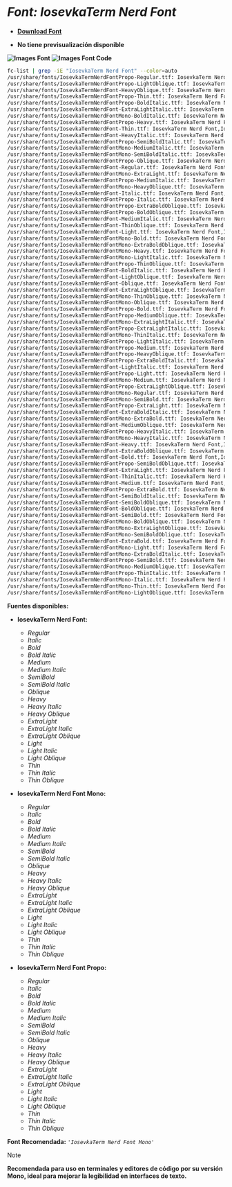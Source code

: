 <!-- Autor: Daniel Benjamin Perez Morales -->
<!-- GitHub: https://github.com/DanielBenjaminPerezMoralesDev13 -->
<!-- Gitlab: https://gitlab.com/DanielBenjaminPerezMoralesDev13 -->
<!-- Correo electrónico: danielperezdev@proton.me -->

# ***Font: IosevkaTerm Nerd Font***

- **[Download Font](https://github.com/ryanoasis/nerd-fonts/releases/download/v3.2.1/IosevkaTerm.zip "https://github.com/ryanoasis/nerd-fonts/releases/download/v3.2.1/IosevkaTerm.zip")**

- **No tiene previsualización disponible**

**![Images Font](../../Fonts/IosevkaTerm%20Nerd%20Font.png "Fonts/IosevkaTerm Nerd Font.png")**
**![Images Font Code](../../Font%20Images%20Code/IosevkaTerm%20Nerd%20Font%20Code.png "Font Images Code/IosevkaTerm Nerd Font Code.png")**

```bash
fc-list | grep -iE "IosevkaTerm Nerd Font" --color=auto
/usr/share/fonts/IosevkaTermNerdFontPropo-Regular.ttf: IosevkaTerm Nerd Font Propo,IosevkaTerm NFP:style=Regular
/usr/share/fonts/IosevkaTermNerdFontPropo-LightOblique.ttf: IosevkaTerm Nerd Font Propo,IosevkaTerm NFP,IosevkaTerm NFP Light Obl:style=Light Oblique,Italic
/usr/share/fonts/IosevkaTermNerdFont-HeavyOblique.ttf: IosevkaTerm Nerd Font,IosevkaTerm NF,IosevkaTerm NF Heavy Obl:style=Heavy Oblique,Italic
/usr/share/fonts/IosevkaTermNerdFontPropo-Thin.ttf: IosevkaTerm Nerd Font Propo,IosevkaTerm NFP,IosevkaTerm NFP Thin:style=Thin,Regular
/usr/share/fonts/IosevkaTermNerdFontPropo-BoldItalic.ttf: IosevkaTerm Nerd Font Propo,IosevkaTerm NFP:style=Bold Italic
/usr/share/fonts/IosevkaTermNerdFont-ExtraLightItalic.ttf: IosevkaTerm Nerd Font,IosevkaTerm NF,IosevkaTerm NF ExtraLight:style=ExtraLight Italic,Italic
/usr/share/fonts/IosevkaTermNerdFontMono-BoldItalic.ttf: IosevkaTerm Nerd Font Mono,IosevkaTerm NFM:style=Bold Italic
/usr/share/fonts/IosevkaTermNerdFontPropo-Heavy.ttf: IosevkaTerm Nerd Font Propo,IosevkaTerm NFP,IosevkaTerm NFP Heavy:style=Heavy,Regular
/usr/share/fonts/IosevkaTermNerdFont-Thin.ttf: IosevkaTerm Nerd Font,IosevkaTerm NF,IosevkaTerm NF Thin:style=Thin,Regular
/usr/share/fonts/IosevkaTermNerdFont-HeavyItalic.ttf: IosevkaTerm Nerd Font,IosevkaTerm NF,IosevkaTerm NF Heavy:style=Heavy Italic,Italic
/usr/share/fonts/IosevkaTermNerdFontPropo-SemiBoldItalic.ttf: IosevkaTerm Nerd Font Propo,IosevkaTerm NFP,IosevkaTerm NFP SemiBold:style=SemiBold Italic,Italic
/usr/share/fonts/IosevkaTermNerdFontMono-MediumItalic.ttf: IosevkaTerm Nerd Font Mono,IosevkaTerm NFM,IosevkaTerm NFM Medium:style=Medium Italic,Italic
/usr/share/fonts/IosevkaTermNerdFontMono-SemiBoldItalic.ttf: IosevkaTerm Nerd Font Mono,IosevkaTerm NFM,IosevkaTerm NFM SemiBold:style=SemiBold Italic,Italic
/usr/share/fonts/IosevkaTermNerdFontPropo-Oblique.ttf: IosevkaTerm Nerd Font Propo,IosevkaTerm NFP,IosevkaTerm NFP Obl:style=Oblique,Italic
/usr/share/fonts/IosevkaTermNerdFont-Regular.ttf: IosevkaTerm Nerd Font,IosevkaTerm NF:style=Regular
/usr/share/fonts/IosevkaTermNerdFontMono-ExtraLight.ttf: IosevkaTerm Nerd Font Mono,IosevkaTerm NFM,IosevkaTerm NFM ExtraLight:style=ExtraLight,Regular
/usr/share/fonts/IosevkaTermNerdFontPropo-MediumItalic.ttf: IosevkaTerm Nerd Font Propo,IosevkaTerm NFP,IosevkaTerm NFP Medium:style=Medium Italic,Italic
/usr/share/fonts/IosevkaTermNerdFontMono-HeavyOblique.ttf: IosevkaTerm Nerd Font Mono,IosevkaTerm NFM,IosevkaTerm NFM Heavy Obl:style=Heavy Oblique,Italic
/usr/share/fonts/IosevkaTermNerdFont-Italic.ttf: IosevkaTerm Nerd Font,IosevkaTerm NF:style=Italic
/usr/share/fonts/IosevkaTermNerdFontPropo-Italic.ttf: IosevkaTerm Nerd Font Propo,IosevkaTerm NFP:style=Italic
/usr/share/fonts/IosevkaTermNerdFontPropo-ExtraBoldOblique.ttf: IosevkaTerm Nerd Font Propo,IosevkaTerm NFP,IosevkaTerm NFP ExtraBold Obl:style=ExtraBold Oblique,Italic
/usr/share/fonts/IosevkaTermNerdFontPropo-BoldOblique.ttf: IosevkaTerm Nerd Font Propo,IosevkaTerm NFP,IosevkaTerm NFP Obl:style=Bold Oblique,Bold Italic
/usr/share/fonts/IosevkaTermNerdFont-MediumItalic.ttf: IosevkaTerm Nerd Font,IosevkaTerm NF,IosevkaTerm NF Medium:style=Medium Italic,Italic
/usr/share/fonts/IosevkaTermNerdFont-ThinOblique.ttf: IosevkaTerm Nerd Font,IosevkaTerm NF,IosevkaTerm NF Thin Obl:style=Thin Oblique,Italic
/usr/share/fonts/IosevkaTermNerdFont-Light.ttf: IosevkaTerm Nerd Font,IosevkaTerm NF,IosevkaTerm NF Light:style=Light,Regular
/usr/share/fonts/IosevkaTermNerdFontMono-Bold.ttf: IosevkaTerm Nerd Font Mono,IosevkaTerm NFM:style=Bold
/usr/share/fonts/IosevkaTermNerdFontMono-ExtraBoldOblique.ttf: IosevkaTerm Nerd Font Mono,IosevkaTerm NFM,IosevkaTerm NFM ExtraBold Obl:style=ExtraBold Oblique,Italic
/usr/share/fonts/IosevkaTermNerdFontMono-Heavy.ttf: IosevkaTerm Nerd Font Mono,IosevkaTerm NFM,IosevkaTerm NFM Heavy:style=Heavy,Regular
/usr/share/fonts/IosevkaTermNerdFontMono-LightItalic.ttf: IosevkaTerm Nerd Font Mono,IosevkaTerm NFM,IosevkaTerm NFM Light:style=Light Italic,Italic
/usr/share/fonts/IosevkaTermNerdFontPropo-ThinOblique.ttf: IosevkaTerm Nerd Font Propo,IosevkaTerm NFP,IosevkaTerm NFP Thin Obl:style=Thin Oblique,Italic
/usr/share/fonts/IosevkaTermNerdFont-BoldItalic.ttf: IosevkaTerm Nerd Font,IosevkaTerm NF:style=Bold Italic
/usr/share/fonts/IosevkaTermNerdFont-LightOblique.ttf: IosevkaTerm Nerd Font,IosevkaTerm NF,IosevkaTerm NF Light Obl:style=Light Oblique,Italic
/usr/share/fonts/IosevkaTermNerdFont-Oblique.ttf: IosevkaTerm Nerd Font,IosevkaTerm NF,IosevkaTerm NF Obl:style=Oblique,Italic
/usr/share/fonts/IosevkaTermNerdFont-ExtraLightOblique.ttf: IosevkaTerm Nerd Font,IosevkaTerm NF,IosevkaTerm NF ExtraLight Obl:style=ExtraLight Oblique,Italic
/usr/share/fonts/IosevkaTermNerdFontMono-ThinOblique.ttf: IosevkaTerm Nerd Font Mono,IosevkaTerm NFM,IosevkaTerm NFM Thin Obl:style=Thin Oblique,Italic
/usr/share/fonts/IosevkaTermNerdFontMono-Oblique.ttf: IosevkaTerm Nerd Font Mono,IosevkaTerm NFM,IosevkaTerm NFM Obl:style=Oblique,Italic
/usr/share/fonts/IosevkaTermNerdFontPropo-Bold.ttf: IosevkaTerm Nerd Font Propo,IosevkaTerm NFP:style=Bold
/usr/share/fonts/IosevkaTermNerdFontPropo-MediumOblique.ttf: IosevkaTerm Nerd Font Propo,IosevkaTerm NFP,IosevkaTerm NFP Medium Obl:style=Medium Oblique,Italic
/usr/share/fonts/IosevkaTermNerdFontMono-ExtraLightItalic.ttf: IosevkaTerm Nerd Font Mono,IosevkaTerm NFM,IosevkaTerm NFM ExtraLight:style=ExtraLight Italic,Italic
/usr/share/fonts/IosevkaTermNerdFontPropo-ExtraLightItalic.ttf: IosevkaTerm Nerd Font Propo,IosevkaTerm NFP,IosevkaTerm NFP ExtraLight:style=ExtraLight Italic,Italic
/usr/share/fonts/IosevkaTermNerdFontMono-ThinItalic.ttf: IosevkaTerm Nerd Font Mono,IosevkaTerm NFM,IosevkaTerm NFM Thin:style=Thin Italic,Italic
/usr/share/fonts/IosevkaTermNerdFontPropo-LightItalic.ttf: IosevkaTerm Nerd Font Propo,IosevkaTerm NFP,IosevkaTerm NFP Light:style=Light Italic,Italic
/usr/share/fonts/IosevkaTermNerdFontPropo-Medium.ttf: IosevkaTerm Nerd Font Propo,IosevkaTerm NFP,IosevkaTerm NFP Medium:style=Medium,Regular
/usr/share/fonts/IosevkaTermNerdFontPropo-HeavyOblique.ttf: IosevkaTerm Nerd Font Propo,IosevkaTerm NFP,IosevkaTerm NFP Heavy Obl:style=Heavy Oblique,Italic
/usr/share/fonts/IosevkaTermNerdFontPropo-ExtraBoldItalic.ttf: IosevkaTerm Nerd Font Propo,IosevkaTerm NFP,IosevkaTerm NFP ExtraBold:style=ExtraBold Italic,Italic
/usr/share/fonts/IosevkaTermNerdFont-LightItalic.ttf: IosevkaTerm Nerd Font,IosevkaTerm NF,IosevkaTerm NF Light:style=Light Italic,Italic
/usr/share/fonts/IosevkaTermNerdFontPropo-Light.ttf: IosevkaTerm Nerd Font Propo,IosevkaTerm NFP,IosevkaTerm NFP Light:style=Light,Regular
/usr/share/fonts/IosevkaTermNerdFontMono-Medium.ttf: IosevkaTerm Nerd Font Mono,IosevkaTerm NFM,IosevkaTerm NFM Medium:style=Medium,Regular
/usr/share/fonts/IosevkaTermNerdFontPropo-ExtraLightOblique.ttf: IosevkaTerm Nerd Font Propo,IosevkaTerm NFP,IosevkaTerm NFP ExtraLight Obl:style=ExtraLight Oblique,Italic
/usr/share/fonts/IosevkaTermNerdFontMono-Regular.ttf: IosevkaTerm Nerd Font Mono,IosevkaTerm NFM:style=Regular
/usr/share/fonts/IosevkaTermNerdFontMono-SemiBold.ttf: IosevkaTerm Nerd Font Mono,IosevkaTerm NFM,IosevkaTerm NFM SemiBold:style=SemiBold,Regular
/usr/share/fonts/IosevkaTermNerdFontPropo-ExtraLight.ttf: IosevkaTerm Nerd Font Propo,IosevkaTerm NFP,IosevkaTerm NFP ExtraLight:style=ExtraLight,Regular
/usr/share/fonts/IosevkaTermNerdFont-ExtraBoldItalic.ttf: IosevkaTerm Nerd Font,IosevkaTerm NF,IosevkaTerm NF ExtraBold:style=ExtraBold Italic,Italic
/usr/share/fonts/IosevkaTermNerdFontMono-ExtraBold.ttf: IosevkaTerm Nerd Font Mono,IosevkaTerm NFM,IosevkaTerm NFM ExtraBold:style=ExtraBold,Regular
/usr/share/fonts/IosevkaTermNerdFont-MediumOblique.ttf: IosevkaTerm Nerd Font,IosevkaTerm NF,IosevkaTerm NF Medium Obl:style=Medium Oblique,Italic
/usr/share/fonts/IosevkaTermNerdFontPropo-HeavyItalic.ttf: IosevkaTerm Nerd Font Propo,IosevkaTerm NFP,IosevkaTerm NFP Heavy:style=Heavy Italic,Italic
/usr/share/fonts/IosevkaTermNerdFontMono-HeavyItalic.ttf: IosevkaTerm Nerd Font Mono,IosevkaTerm NFM,IosevkaTerm NFM Heavy:style=Heavy Italic,Italic
/usr/share/fonts/IosevkaTermNerdFont-Heavy.ttf: IosevkaTerm Nerd Font,IosevkaTerm NF,IosevkaTerm NF Heavy:style=Heavy,Regular
/usr/share/fonts/IosevkaTermNerdFont-ExtraBoldOblique.ttf: IosevkaTerm Nerd Font,IosevkaTerm NF,IosevkaTerm NF ExtraBold Obl:style=ExtraBold Oblique,Italic
/usr/share/fonts/IosevkaTermNerdFont-Bold.ttf: IosevkaTerm Nerd Font,IosevkaTerm NF:style=Bold
/usr/share/fonts/IosevkaTermNerdFontPropo-SemiBoldOblique.ttf: IosevkaTerm Nerd Font Propo,IosevkaTerm NFP,IosevkaTerm NFP SemiBold Obl:style=SemiBold Oblique,Italic
/usr/share/fonts/IosevkaTermNerdFont-ExtraLight.ttf: IosevkaTerm Nerd Font,IosevkaTerm NF,IosevkaTerm NF ExtraLight:style=ExtraLight,Regular
/usr/share/fonts/IosevkaTermNerdFont-ThinItalic.ttf: IosevkaTerm Nerd Font,IosevkaTerm NF,IosevkaTerm NF Thin:style=Thin Italic,Italic
/usr/share/fonts/IosevkaTermNerdFont-Medium.ttf: IosevkaTerm Nerd Font,IosevkaTerm NF,IosevkaTerm NF Medium:style=Medium,Regular
/usr/share/fonts/IosevkaTermNerdFontPropo-ExtraBold.ttf: IosevkaTerm Nerd Font Propo,IosevkaTerm NFP,IosevkaTerm NFP ExtraBold:style=ExtraBold,Regular
/usr/share/fonts/IosevkaTermNerdFont-SemiBoldItalic.ttf: IosevkaTerm Nerd Font,IosevkaTerm NF,IosevkaTerm NF SemiBold:style=SemiBold Italic,Italic
/usr/share/fonts/IosevkaTermNerdFont-SemiBoldOblique.ttf: IosevkaTerm Nerd Font,IosevkaTerm NF,IosevkaTerm NF SemiBold Obl:style=SemiBold Oblique,Italic
/usr/share/fonts/IosevkaTermNerdFont-BoldOblique.ttf: IosevkaTerm Nerd Font,IosevkaTerm NF,IosevkaTerm NF Obl:style=Bold Oblique,Bold Italic
/usr/share/fonts/IosevkaTermNerdFont-SemiBold.ttf: IosevkaTerm Nerd Font,IosevkaTerm NF,IosevkaTerm NF SemiBold:style=SemiBold,Regular
/usr/share/fonts/IosevkaTermNerdFontMono-BoldOblique.ttf: IosevkaTerm Nerd Font Mono,IosevkaTerm NFM,IosevkaTerm NFM Obl:style=Bold Oblique,Bold Italic
/usr/share/fonts/IosevkaTermNerdFontMono-ExtraLightOblique.ttf: IosevkaTerm Nerd Font Mono,IosevkaTerm NFM,IosevkaTerm NFM ExtraLight Obl:style=ExtraLight Oblique,Italic
/usr/share/fonts/IosevkaTermNerdFontMono-SemiBoldOblique.ttf: IosevkaTerm Nerd Font Mono,IosevkaTerm NFM,IosevkaTerm NFM SemiBold Obl:style=SemiBold Oblique,Italic
/usr/share/fonts/IosevkaTermNerdFont-ExtraBold.ttf: IosevkaTerm Nerd Font,IosevkaTerm NF,IosevkaTerm NF ExtraBold:style=ExtraBold,Regular
/usr/share/fonts/IosevkaTermNerdFontMono-Light.ttf: IosevkaTerm Nerd Font Mono,IosevkaTerm NFM,IosevkaTerm NFM Light:style=Light,Regular
/usr/share/fonts/IosevkaTermNerdFontMono-ExtraBoldItalic.ttf: IosevkaTerm Nerd Font Mono,IosevkaTerm NFM,IosevkaTerm NFM ExtraBold:style=ExtraBold Italic,Italic
/usr/share/fonts/IosevkaTermNerdFontPropo-SemiBold.ttf: IosevkaTerm Nerd Font Propo,IosevkaTerm NFP,IosevkaTerm NFP SemiBold:style=SemiBold,Regular
/usr/share/fonts/IosevkaTermNerdFontMono-MediumOblique.ttf: IosevkaTerm Nerd Font Mono,IosevkaTerm NFM,IosevkaTerm NFM Medium Obl:style=Medium Oblique,Italic
/usr/share/fonts/IosevkaTermNerdFontPropo-ThinItalic.ttf: IosevkaTerm Nerd Font Propo,IosevkaTerm NFP,IosevkaTerm NFP Thin:style=Thin Italic,Italic
/usr/share/fonts/IosevkaTermNerdFontMono-Italic.ttf: IosevkaTerm Nerd Font Mono,IosevkaTerm NFM:style=Italic
/usr/share/fonts/IosevkaTermNerdFontMono-Thin.ttf: IosevkaTerm Nerd Font Mono,IosevkaTerm NFM,IosevkaTerm NFM Thin:style=Thin,Regular
/usr/share/fonts/IosevkaTermNerdFontMono-LightOblique.ttf: IosevkaTerm Nerd Font Mono,IosevkaTerm NFM,IosevkaTerm NFM Light Obl:style=Light Oblique,Italic
```

**Fuentes disponibles:**

- **IosevkaTerm Nerd Font:**
  - *Regular*
  - *Italic*
  - *Bold*
  - *Bold Italic*
  - *Medium*
  - *Medium Italic*
  - *SemiBold*
  - *SemiBold Italic*
  - *Oblique*
  - *Heavy*
  - *Heavy Italic*
  - *Heavy Oblique*
  - *ExtraLight*
  - *ExtraLight Italic*
  - *ExtraLight Oblique*
  - *Light*
  - *Light Italic*
  - *Light Oblique*
  - *Thin*
  - *Thin Italic*
  - *Thin Oblique*

- **IosevkaTerm Nerd Font Mono:**
  - *Regular*
  - *Italic*
  - *Bold*
  - *Bold Italic*
  - *Medium*
  - *Medium Italic*
  - *SemiBold*
  - *SemiBold Italic*
  - *Oblique*
  - *Heavy*
  - *Heavy Italic*
  - *Heavy Oblique*
  - *ExtraLight*
  - *ExtraLight Italic*
  - *ExtraLight Oblique*
  - *Light*
  - *Light Italic*
  - *Light Oblique*
  - *Thin*
  - *Thin Italic*
  - *Thin Oblique*

- **IosevkaTerm Nerd Font Propo:**
  - *Regular*
  - *Italic*
  - *Bold*
  - *Bold Italic*
  - *Medium*
  - *Medium Italic*
  - *SemiBold*
  - *SemiBold Italic*
  - *Oblique*
  - *Heavy*
  - *Heavy Italic*
  - *Heavy Oblique*
  - *ExtraLight*
  - *ExtraLight Italic*
  - *ExtraLight Oblique*
  - *Light*
  - *Light Italic*
  - *Light Oblique*
  - *Thin*
  - *Thin Italic*
  - *Thin Oblique*

**Font Recomendada:** *`'IosevkaTerm Nerd Font Mono'`*

> [!NOTE]
> **Recomendada para uso en terminales y editores de código por su versión Mono, ideal para mejorar la legibilidad en interfaces de texto.**

